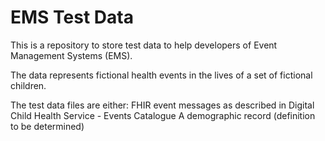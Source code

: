 # EMS Test Data
This is a repository to store test data to help developers of Event Management Systems (EMS).

The data represents fictional health events in the lives of a set of fictional children.

The test data files are either:
FHIR event messages as described in Digital Child Health Service - Events Catalogue
A demographic record (definition to be determined)

